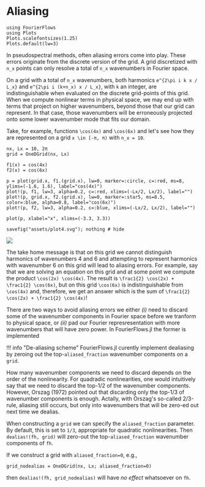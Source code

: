 # Aliasing


```@setup 1
using FourierFlows
using Plots
Plots.scalefontsizes(1.25)
Plots.default(lw=3)
```

In pseudospectral methods, often aliasing errors come into play. These errors originate from
the discrete version of the grid. A grid discretized with ``n_x`` points can only resolve a 
total of ``n_x`` wavenumbers in Fourier space. 

On a grid with a total of ``n_x`` wavenumbers, both harmonics ``e^{2\pi i k x / L_x}`` and 
``e^{2\pi i (k+n_x) x / L_x}``, with ``k`` an integer, are indistinguishable when evaluated
on the discrete grid-points of this grid. When we compute nonlinear terms in physical space, 
we may end up with terms that project on higher wavenumbers, beyond those that our grid can 
represent. In that case, those wavenumbers will be erroneously projected onto some lower 
wavenumber mode that fits our domain.

Take, for example, functions ``\cos(4x)`` and ``\cos(6x)`` and let's see how they are represented 
on a grid ``x \in [-π, π)`` with ``n_x = 10``.

```@example 1
nx, Lx = 10, 2π
grid = OneDGrid(nx, Lx)

f1(x) = cos(4x)
f2(x) = cos(6x)

p = plot(grid.x, f1.(grid.x), lw=0, marker=:circle, c=:red, ms=8, ylims=(-1.6, 1.6), label="cos(4x)")
plot!(p, f1, lw=3, alpha=0.2, c=:red, xlims=(-Lx/2, Lx/2), label="")
plot!(p, grid.x, f2.(grid.x), lw=0, marker=:star5, ms=8.5, color=:blue, alpha=0.8, label="cos(6x)")
plot!(p, f2, lw=3, alpha=0.2, c=:blue, xlims=(-Lx/2, Lx/2), label="")

plot(p, xlabel="x", xlims=(-3.3, 3.3))

savefig("assets/plot4.svg"); nothing # hide
```

![](assets/plot4.svg)

The take home message is that on this grid we cannot distinguish harmonics of wavenumbers 4 and 6
and attempting to represent harmonics with wavenumber 6 on this grid will lead to aliasing errors.
For example, say that we are solving an equation on this grid and at some point we compute the product 
``\cos(2x) \cos(4x)``. The result is ``\frac1{2} \cos(2x) + \frac1{2} \cos(6x)``, but on this 
grid ``\cos(6x)`` is indistinguishable from ``\cos(4x)`` and, therefore, we get an answer 
which is the sum of ``\frac1{2} \cos(2x) + \frac1{2} \cos(4x)``!

There are two ways to avoid aliasing errors we either *(i)* need to discard some of the wavenumber 
components in Fourier space before we tranform to physical space, or *(ii)* pad our Fourier 
represresentation with more wavenumbers that will have zero power. In FourierFlows.jl the former
is implemented

!!! info "De-aliasing scheme"
    FourierFlows.jl curently implement dealiasing by zeroing out the top-`aliased_fraction` 
    wavenumber components on a `grid`.

How many wavenumber components we need to discard depends on the order of the nonlinearity. For
quadradic nonlinearities, one would intuitively say that we need to discard the top-1/2 of the 
wavenumber components. However, Orszag (1972) pointed out that discarding only the top-1/3 of 
wavenumber components is enough. Actally, with Orszag's so-called 2/3-rule, aliasing still occurs, 
but only into wavenumbers that will be zero-ed out next time we dealias.

When constructing a `grid` we can specify the `aliased_fraction` parameter. By default, this is 
set to ``1/3``, appropriate for quadratic nonlinearities. Then `dealias!(fh, grid)` will zero-out 
the top-`aliased_fraction` wavenumber components of `fh`. 

If we construct a grid with `aliased_fraction=0`, e.g.,

```@example 1
grid_nodealias = OneDGrid(nx, Lx; aliased_fraction=0)
```

then `dealias!(fh, grid_nodealias)` will have _no effect_ whatsoever on `fh`.
